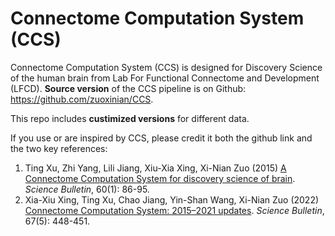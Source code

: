 # Connectome Computation System (CCS)

Connectome Computation System (CCS) is designed for Discovery Science of the human brain from Lab For Functional Connectome and Development (LFCD). **Source version** of the CCS pipeline is on Github: https://github.com/zuoxinian/CCS. 

This repo includes **custimized versions** for different data.


If you use or are inspired by CCS, please credit it both the github link and the two key references:

1. Ting Xu, Zhi Yang, Lili Jiang, Xiu-Xia Xing, Xi-Nian Zuo (2015) [A Connectome Computation System for discovery science of brain](https://github.com/zuoxinian/CCS/blob/master/manual/ccs.paper.pdf). *Science Bulletin*, 60(1): 86-95.
2. Xia-Xiu Xing, Ting Xu, Chao Jiang, Yin-Shan Wang, Xi-Nian Zuo (2022) [Connectome Computation System: 2015–2021 updates](https://github.com/zuoxinian/CCS/blob/master/manual/ccs.updates.2015-2021.pdf). *Science Bulletin*, 67(5): 448-451.